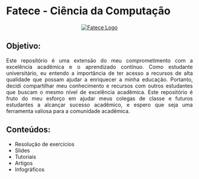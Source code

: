 # Fatece - Ciência da Computação
<div align="center">
   <a href="https://www.fatece.edu.br/"><img src="https://fatece.edu.br/images/header/logo-header.jpg" alt="Fatece Logo"></a>
</div>


## Objetivo:
<p align= justify>
    Este repositório é uma extensão do meu comprometimento com a excelência acadêmica e o aprendizado contínuo. Como estudante universitário, eu entendo a importância de ter acesso a recursos de alta qualidade que possam ajudar a enriquecer a minha educação. Portanto, decidi compartilhar meu conhecimento e recursos com outros estudantes que buscam o mesmo nível de excelência acadêmica. Este repositório é fruto do meu esforço em ajudar meus colegas de classe e futuros estudantes a alcançar sucesso acadêmico, e espero que seja uma ferramenta valiosa para a comunidade acadêmica.
</p>

## Conteúdos:
* Resolução de exercícios
* Slides
* Tutoriais
* Artigos
* Infográficos



